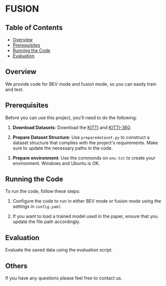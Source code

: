 # FUSION

## Table of Contents
- [Overview](#overview)
- [Prerequisites](#prerequisites)
- [Running the Code](#running-the-code)
- [Evaluation](#evaluation)

## Overview
We provide code for BEV mode and fusion mode, so you can easily train and test.

## Prerequisites
Before you can use this project, you'll need to do the following:

1. **Download Datasets**: Download the [KITTI](https://www.cvlibs.net/datasets/kitti/eval_odometry.php) and [KITTI-360](https://www.cvlibs.net/datasets/kitti-360/download.php).

2. **Prepare Dataset Structure**: Use `preparedataset.py` to construct a dataset structure that complies with the project's requirements. Make sure to update the necessary paths in the code.

3. **Prepare environment**: Use the commonds on `env.txt` to create your environment. Windows and Ubuntu is OK.
 
## Running the Code
To run the code, follow these steps:

1. Configure the code to run in either BEV mode or fusion mode using the settings in `config.yaml`.

2. If you want to load a trained model used in the paper, ensure that you update the file path accordingly.

## Evaluation
Evaluate the saved data using the evaluation script.

## Others
If you have any questions please feel free to contact us.